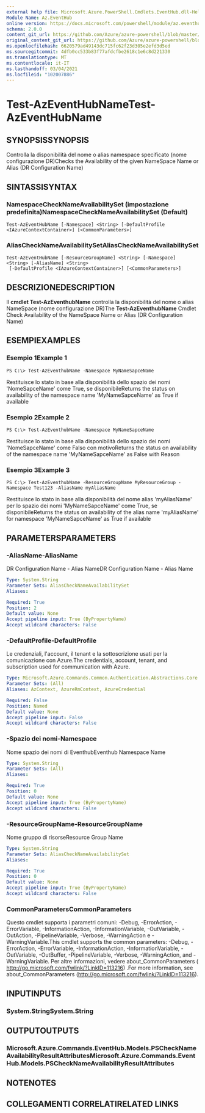 ```yaml
---
external help file: Microsoft.Azure.PowerShell.Cmdlets.EventHub.dll-Help.xml
Module Name: Az.EventHub
online version: https://docs.microsoft.com/powershell/module/az.eventhub/test-azeventhubname
schema: 2.0.0
content_git_url: https://github.com/Azure/azure-powershell/blob/master/src/EventHub/EventHub/help/Test-AzEventHubName.md
original_content_git_url: https://github.com/Azure/azure-powershell/blob/master/src/EventHub/EventHub/help/Test-AzEventHubName.md
ms.openlocfilehash: 6620579ad49143dc715fc62f23d305e2efd3d5ed
ms.sourcegitcommit: 4dfb0cc533b83f77afdcfbe2618c1e6c8d221330
ms.translationtype: MT
ms.contentlocale: it-IT
ms.lasthandoff: 03/04/2021
ms.locfileid: "102007886"
---
```

# <span data-ttu-id="e4b90-101">Test-AzEventHubName</span><span class="sxs-lookup"><span data-stu-id="e4b90-101">Test-AzEventHubName</span></span>

## <span data-ttu-id="e4b90-102">SYNOPSIS</span><span class="sxs-lookup"><span data-stu-id="e4b90-102">SYNOPSIS</span></span>
<span data-ttu-id="e4b90-103">Controlla la disponibilità del nome o alias namespace specificato (nome configurazione DR)</span><span class="sxs-lookup"><span data-stu-id="e4b90-103">Checks the Availability of the given NameSpace Name or Alias (DR Configuration Name)</span></span>

## <span data-ttu-id="e4b90-104">SINTASSI</span><span class="sxs-lookup"><span data-stu-id="e4b90-104">SYNTAX</span></span>

### <span data-ttu-id="e4b90-105">NamespaceCheckNameAvailabilitySet (impostazione predefinita)</span><span class="sxs-lookup"><span data-stu-id="e4b90-105">NamespaceCheckNameAvailabilitySet (Default)</span></span>
```
Test-AzEventHubName [-Namespace] <String> [-DefaultProfile <IAzureContextContainer>] [<CommonParameters>]
```

### <span data-ttu-id="e4b90-106">AliasCheckNameAvailabilitySet</span><span class="sxs-lookup"><span data-stu-id="e4b90-106">AliasCheckNameAvailabilitySet</span></span>
```
Test-AzEventHubName [-ResourceGroupName] <String> [-Namespace] <String> [-AliasName] <String>
 [-DefaultProfile <IAzureContextContainer>] [<CommonParameters>]
```

## <span data-ttu-id="e4b90-107">DESCRIZIONE</span><span class="sxs-lookup"><span data-stu-id="e4b90-107">DESCRIPTION</span></span>
<span data-ttu-id="e4b90-108">Il **cmdlet Test-AzEventhubName** controlla la disponibilità del nome o alias NameSpace (nome configurazione DR)</span><span class="sxs-lookup"><span data-stu-id="e4b90-108">The **Test-AzEventhubName** Cmdlet Check Availability of the NameSpace Name or Alias (DR Configuration Name)</span></span>

## <span data-ttu-id="e4b90-109">ESEMPI</span><span class="sxs-lookup"><span data-stu-id="e4b90-109">EXAMPLES</span></span>

### <span data-ttu-id="e4b90-110">Esempio 1</span><span class="sxs-lookup"><span data-stu-id="e4b90-110">Example 1</span></span>
```
PS C:\> Test-AzEventhubName -Namespace MyNameSapceName
```

<span data-ttu-id="e4b90-111">Restituisce lo stato in base alla disponibilità dello spazio dei nomi 'NomeSapceName' come True, se disponibile</span><span class="sxs-lookup"><span data-stu-id="e4b90-111">Returns the status on availability of the namespace name 'MyNameSapceName' as True if available</span></span>

### <span data-ttu-id="e4b90-112">Esempio 2</span><span class="sxs-lookup"><span data-stu-id="e4b90-112">Example 2</span></span>
```
PS C:\> Test-AzEventhubName -Namespace MyNameSapceName
```

<span data-ttu-id="e4b90-113">Restituisce lo stato in base alla disponibilità dello spazio dei nomi 'NomeSapceName' come Falso con motivo</span><span class="sxs-lookup"><span data-stu-id="e4b90-113">Returns the status on availability of the namespace name 'MyNameSapceName' as False with Reason</span></span>

### <span data-ttu-id="e4b90-114">Esempio 3</span><span class="sxs-lookup"><span data-stu-id="e4b90-114">Example 3</span></span>
```
PS C:\> Test-AzEventhubName -ResourceGroupName MyResourceGroup -Namespace Test123 -AliasName myAliasName
```

<span data-ttu-id="e4b90-115">Restituisce lo stato in base alla disponibilità del nome alias 'myAliasName' per lo spazio dei nomi 'MyNameSapceName' come True, se disponibile</span><span class="sxs-lookup"><span data-stu-id="e4b90-115">Returns the status on availability of the alias name 'myAliasName' for namespace 'MyNameSapceName' as True if available</span></span>

## <span data-ttu-id="e4b90-116">PARAMETERS</span><span class="sxs-lookup"><span data-stu-id="e4b90-116">PARAMETERS</span></span>

### <span data-ttu-id="e4b90-117">-AliasName</span><span class="sxs-lookup"><span data-stu-id="e4b90-117">-AliasName</span></span>
<span data-ttu-id="e4b90-118">DR Configuration Name - Alias Name</span><span class="sxs-lookup"><span data-stu-id="e4b90-118">DR Configuration Name - Alias Name</span></span>

```yaml
Type: System.String
Parameter Sets: AliasCheckNameAvailabilitySet
Aliases:

Required: True
Position: 2
Default value: None
Accept pipeline input: True (ByPropertyName)
Accept wildcard characters: False
```

### <span data-ttu-id="e4b90-119">-DefaultProfile</span><span class="sxs-lookup"><span data-stu-id="e4b90-119">-DefaultProfile</span></span>
<span data-ttu-id="e4b90-120">Le credenziali, l'account, il tenant e la sottoscrizione usati per la comunicazione con Azure.</span><span class="sxs-lookup"><span data-stu-id="e4b90-120">The credentials, account, tenant, and subscription used for communication with Azure.</span></span>

```yaml
Type: Microsoft.Azure.Commands.Common.Authentication.Abstractions.Core.IAzureContextContainer
Parameter Sets: (All)
Aliases: AzContext, AzureRmContext, AzureCredential

Required: False
Position: Named
Default value: None
Accept pipeline input: False
Accept wildcard characters: False
```

### <span data-ttu-id="e4b90-121">-Spazio dei nomi</span><span class="sxs-lookup"><span data-stu-id="e4b90-121">-Namespace</span></span>
<span data-ttu-id="e4b90-122">Nome spazio dei nomi di Eventhub</span><span class="sxs-lookup"><span data-stu-id="e4b90-122">Eventhub Namespace Name</span></span>

```yaml
Type: System.String
Parameter Sets: (All)
Aliases:

Required: True
Position: 0
Default value: None
Accept pipeline input: True (ByPropertyName)
Accept wildcard characters: False
```

### <span data-ttu-id="e4b90-123">-ResourceGroupName</span><span class="sxs-lookup"><span data-stu-id="e4b90-123">-ResourceGroupName</span></span>
<span data-ttu-id="e4b90-124">Nome gruppo di risorse</span><span class="sxs-lookup"><span data-stu-id="e4b90-124">Resource Group Name</span></span>

```yaml
Type: System.String
Parameter Sets: AliasCheckNameAvailabilitySet
Aliases:

Required: True
Position: 0
Default value: None
Accept pipeline input: True (ByPropertyName)
Accept wildcard characters: False
```

### <span data-ttu-id="e4b90-125">CommonParameters</span><span class="sxs-lookup"><span data-stu-id="e4b90-125">CommonParameters</span></span>
<span data-ttu-id="e4b90-126">Questo cmdlet supporta i parametri comuni: -Debug, -ErrorAction, -ErrorVariable, -InformationAction, -InformationVariable, -OutVariable, -OutAction, -PipelineVariable, -Verbose, -WarningAction e -WarningVariable.</span><span class="sxs-lookup"><span data-stu-id="e4b90-126">This cmdlet supports the common parameters: -Debug, -ErrorAction, -ErrorVariable, -InformationAction, -InformationVariable, -OutVariable, -OutBuffer, -PipelineVariable, -Verbose, -WarningAction, and -WarningVariable.</span></span> <span data-ttu-id="e4b90-127">Per altre informazioni, vedere about_CommonParameters ( http://go.microsoft.com/fwlink/?LinkID=113216) .</span><span class="sxs-lookup"><span data-stu-id="e4b90-127">For more information, see about_CommonParameters (http://go.microsoft.com/fwlink/?LinkID=113216).</span></span>

## <span data-ttu-id="e4b90-128">INPUT</span><span class="sxs-lookup"><span data-stu-id="e4b90-128">INPUTS</span></span>

### <span data-ttu-id="e4b90-129">System.String</span><span class="sxs-lookup"><span data-stu-id="e4b90-129">System.String</span></span>

## <span data-ttu-id="e4b90-130">OUTPUT</span><span class="sxs-lookup"><span data-stu-id="e4b90-130">OUTPUTS</span></span>

### <span data-ttu-id="e4b90-131">Microsoft.Azure.Commands.EventHub.Models.PSCheckNameAvailabilityResultAttributes</span><span class="sxs-lookup"><span data-stu-id="e4b90-131">Microsoft.Azure.Commands.EventHub.Models.PSCheckNameAvailabilityResultAttributes</span></span>

## <span data-ttu-id="e4b90-132">NOTE</span><span class="sxs-lookup"><span data-stu-id="e4b90-132">NOTES</span></span>

## <span data-ttu-id="e4b90-133">COLLEGAMENTI CORRELATI</span><span class="sxs-lookup"><span data-stu-id="e4b90-133">RELATED LINKS</span></span>
